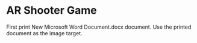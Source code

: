# AR Shooter Game

First print New Microsoft Word Document.docx document. Use the printed document as the image target.
